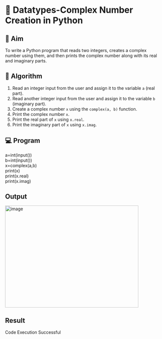 # 🧮 Datatypes-Complex Number Creation in Python

## 🎯 Aim
To write a Python program that reads two integers, creates a complex number using them, and then prints the complex number along with its real and imaginary parts.

## 🧠 Algorithm
1. Read an integer input from the user and assign it to the variable `a` (real part).
2. Read another integer input from the user and assign it to the variable `b` (imaginary part).
3. Create a complex number `x` using the `complex(a, b)` function.
4. Print the complex number `x`.
5. Print the real part of `x` using `x.real`.
6. Print the imaginary part of `x` using `x.imag`.

## 💻 Program
a=int(input())  <br />
b=int(input())  <br />
x=complex(a,b)  <br />
print(x)  <br />
print(x.real) <br />
print(x.imag)


## Output
<img width="434" height="332" alt="image" src="https://github.com/user-attachments/assets/9fc638b6-b618-4d10-962d-20073b657247" />


## Result
Code Execution Successful
